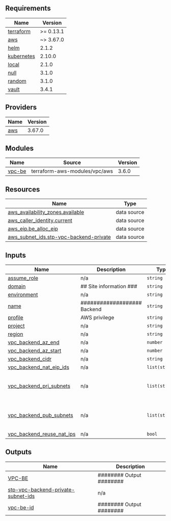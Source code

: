 <!-- BEGIN_TF_DOCS -->
## Requirements

| Name | Version |
|------|---------|
| <a name="requirement_terraform"></a> [terraform](#requirement\_terraform) | >= 0.13.1 |
| <a name="requirement_aws"></a> [aws](#requirement\_aws) | ~> 3.67.0 |
| <a name="requirement_helm"></a> [helm](#requirement\_helm) | 2.1.2 |
| <a name="requirement_kubernetes"></a> [kubernetes](#requirement\_kubernetes) | 2.10.0 |
| <a name="requirement_local"></a> [local](#requirement\_local) | 2.1.0 |
| <a name="requirement_null"></a> [null](#requirement\_null) | 3.1.0 |
| <a name="requirement_random"></a> [random](#requirement\_random) | 3.1.0 |
| <a name="requirement_vault"></a> [vault](#requirement\_vault) | 3.4.1 |

## Providers

| Name | Version |
|------|---------|
| <a name="provider_aws"></a> [aws](#provider\_aws) | 3.67.0 |

## Modules

| Name | Source | Version |
|------|--------|---------|
| <a name="module_vpc-be"></a> [vpc-be](#module\_vpc-be) | terraform-aws-modules/vpc/aws | 3.6.0 |

## Resources

| Name | Type |
|------|------|
| [aws_availability_zones.available](https://registry.terraform.io/providers/hashicorp/aws/latest/docs/data-sources/availability_zones) | data source |
| [aws_caller_identity.current](https://registry.terraform.io/providers/hashicorp/aws/latest/docs/data-sources/caller_identity) | data source |
| [aws_eip.be_alloc_eip](https://registry.terraform.io/providers/hashicorp/aws/latest/docs/data-sources/eip) | data source |
| [aws_subnet_ids.stp-vpc-backend-private](https://registry.terraform.io/providers/hashicorp/aws/latest/docs/data-sources/subnet_ids) | data source |

## Inputs

| Name | Description | Type | Default | Required |
|------|-------------|------|---------|:--------:|
| <a name="input_assume_role"></a> [assume\_role](#input\_assume\_role) | n/a | `string` | `""` | no |
| <a name="input_domain"></a> [domain](#input\_domain) | ## Site information ### | `string` | `"splashtop.de"` | no |
| <a name="input_environment"></a> [environment](#input\_environment) | n/a | `string` | `""` | no |
| <a name="input_name"></a> [name](#input\_name) | ################### Backend | `string` | `"stp-vpc-backend"` | no |
| <a name="input_profile"></a> [profile](#input\_profile) | AWS privilege | `string` | `""` | no |
| <a name="input_project"></a> [project](#input\_project) | n/a | `string` | `""` | no |
| <a name="input_region"></a> [region](#input\_region) | n/a | `string` | `""` | no |
| <a name="input_vpc_backend_az_end"></a> [vpc\_backend\_az\_end](#input\_vpc\_backend\_az\_end) | n/a | `number` | `3` | no |
| <a name="input_vpc_backend_az_start"></a> [vpc\_backend\_az\_start](#input\_vpc\_backend\_az\_start) | n/a | `number` | `0` | no |
| <a name="input_vpc_backend_cidr"></a> [vpc\_backend\_cidr](#input\_vpc\_backend\_cidr) | n/a | `string` | `"10.21.0.0/16"` | no |
| <a name="input_vpc_backend_nat_eip_ids"></a> [vpc\_backend\_nat\_eip\_ids](#input\_vpc\_backend\_nat\_eip\_ids) | n/a | `list(string)` | `[]` | no |
| <a name="input_vpc_backend_pri_subnets"></a> [vpc\_backend\_pri\_subnets](#input\_vpc\_backend\_pri\_subnets) | n/a | `list(string)` | <pre>[<br>  "10.21.18.0/23",<br>  "10.21.20.0/23"<br>]</pre> | no |
| <a name="input_vpc_backend_pub_subnets"></a> [vpc\_backend\_pub\_subnets](#input\_vpc\_backend\_pub\_subnets) | n/a | `list(string)` | <pre>[<br>  "10.21.2.0/23",<br>  "10.21.10.0/23"<br>]</pre> | no |
| <a name="input_vpc_backend_reuse_nat_ips"></a> [vpc\_backend\_reuse\_nat\_ips](#input\_vpc\_backend\_reuse\_nat\_ips) | n/a | `bool` | `false` | no |

## Outputs

| Name | Description |
|------|-------------|
| <a name="output_VPC-BE"></a> [VPC-BE](#output\_VPC-BE) | ######## Output ######## |
| <a name="output_stp-vpc-backend-private-subnet-ids"></a> [stp-vpc-backend-private-subnet-ids](#output\_stp-vpc-backend-private-subnet-ids) | n/a |
| <a name="output_vpc-be-id"></a> [vpc-be-id](#output\_vpc-be-id) | ######## Output ######## |
<!-- END_TF_DOCS -->